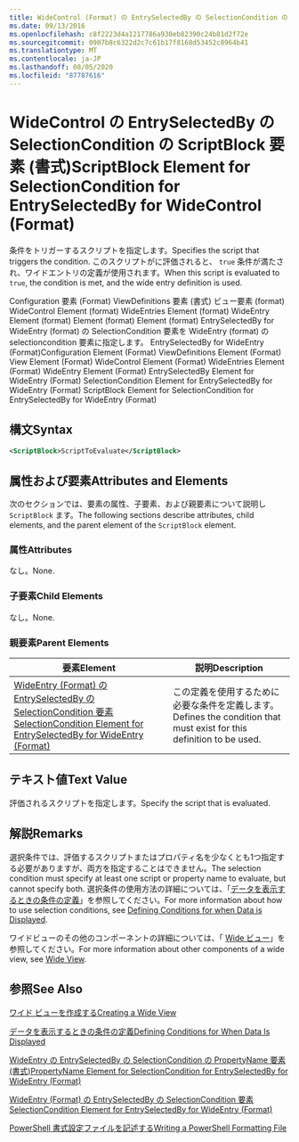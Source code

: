 ```yaml
---
title: WideControl (Format) の EntrySelectedBy の SelectionCondition の ScriptBlock 要素Microsoft Docs
ms.date: 09/13/2016
ms.openlocfilehash: c8f2223d4a1217786a930eb82390c24b81d2f72e
ms.sourcegitcommit: 0907b8c6322d2c7c61b17f8168d53452c8964b41
ms.translationtype: MT
ms.contentlocale: ja-JP
ms.lasthandoff: 08/05/2020
ms.locfileid: "87787616"
---
```

# <a name="scriptblock-element-for-selectioncondition-for-entryselectedby-for-widecontrol-format"></a><span data-ttu-id="cdf4e-102">WideControl の EntrySelectedBy の SelectionCondition の ScriptBlock 要素 (書式)</span><span class="sxs-lookup"><span data-stu-id="cdf4e-102">ScriptBlock Element for SelectionCondition for EntrySelectedBy for WideControl (Format)</span></span>

<span data-ttu-id="cdf4e-103">条件をトリガーするスクリプトを指定します。</span><span class="sxs-lookup"><span data-stu-id="cdf4e-103">Specifies the script that triggers the condition.</span></span> <span data-ttu-id="cdf4e-104">このスクリプトがに評価されると、 `true` 条件が満たされ、ワイドエントリの定義が使用されます。</span><span class="sxs-lookup"><span data-stu-id="cdf4e-104">When this script is evaluated to `true`, the condition is met, and the wide entry definition is used.</span></span>

<span data-ttu-id="cdf4e-105">Configuration 要素 (Format) ViewDefinitions 要素 (書式) ビュー要素 (format) WideControl Element (format) WideEntries Element (format) WideEntry Element (format) Element (format) Element (format) EntrySelectedBy for WideEntry (format) の SelectionCondition 要素を WideEntry (format) の selectioncondition 要素に指定します。 EntrySelectedBy for WideEntry (Format)</span><span class="sxs-lookup"><span data-stu-id="cdf4e-105">Configuration Element (Format) ViewDefinitions Element (Format) View Element (Format) WideControl Element (Format) WideEntries Element (Format) WideEntry Element (Format) EntrySelectedBy Element for WideEntry (Format) SelectionCondition Element for EntrySelectedBy for WideEntry (Format) ScriptBlock Element for SelectionCondition for EntrySelectedBy for WideEntry (Format)</span></span>

## <a name="syntax"></a><span data-ttu-id="cdf4e-106">構文</span><span class="sxs-lookup"><span data-stu-id="cdf4e-106">Syntax</span></span>

```xml
<ScriptBlock>ScriptToEvaluate</ScriptBlock>
```

## <a name="attributes-and-elements"></a><span data-ttu-id="cdf4e-107">属性および要素</span><span class="sxs-lookup"><span data-stu-id="cdf4e-107">Attributes and Elements</span></span>

<span data-ttu-id="cdf4e-108">次のセクションでは、要素の属性、子要素、および親要素について説明し `ScriptBlock` ます。</span><span class="sxs-lookup"><span data-stu-id="cdf4e-108">The following sections describe attributes, child elements, and the parent element of the `ScriptBlock` element.</span></span>

### <a name="attributes"></a><span data-ttu-id="cdf4e-109">属性</span><span class="sxs-lookup"><span data-stu-id="cdf4e-109">Attributes</span></span>

<span data-ttu-id="cdf4e-110">なし。</span><span class="sxs-lookup"><span data-stu-id="cdf4e-110">None.</span></span>

### <a name="child-elements"></a><span data-ttu-id="cdf4e-111">子要素</span><span class="sxs-lookup"><span data-stu-id="cdf4e-111">Child Elements</span></span>

<span data-ttu-id="cdf4e-112">なし。</span><span class="sxs-lookup"><span data-stu-id="cdf4e-112">None.</span></span>

### <a name="parent-elements"></a><span data-ttu-id="cdf4e-113">親要素</span><span class="sxs-lookup"><span data-stu-id="cdf4e-113">Parent Elements</span></span>

|<span data-ttu-id="cdf4e-114">要素</span><span class="sxs-lookup"><span data-stu-id="cdf4e-114">Element</span></span>|<span data-ttu-id="cdf4e-115">説明</span><span class="sxs-lookup"><span data-stu-id="cdf4e-115">Description</span></span>|
|-------------|-----------------|
|[<span data-ttu-id="cdf4e-116">WideEntry (Format) の EntrySelectedBy の SelectionCondition 要素</span><span class="sxs-lookup"><span data-stu-id="cdf4e-116">SelectionCondition Element for EntrySelectedBy for WideEntry (Format)</span></span>](./selectioncondition-element-for-entryselectedby-for-widecontrol-format.md)|<span data-ttu-id="cdf4e-117">この定義を使用するために必要な条件を定義します。</span><span class="sxs-lookup"><span data-stu-id="cdf4e-117">Defines the condition that must exist for this definition to be used.</span></span>|

## <a name="text-value"></a><span data-ttu-id="cdf4e-118">テキスト値</span><span class="sxs-lookup"><span data-stu-id="cdf4e-118">Text Value</span></span>

<span data-ttu-id="cdf4e-119">評価されるスクリプトを指定します。</span><span class="sxs-lookup"><span data-stu-id="cdf4e-119">Specify the script that is evaluated.</span></span>

## <a name="remarks"></a><span data-ttu-id="cdf4e-120">解説</span><span class="sxs-lookup"><span data-stu-id="cdf4e-120">Remarks</span></span>

<span data-ttu-id="cdf4e-121">選択条件では、評価するスクリプトまたはプロパティ名を少なくとも1つ指定する必要がありますが、両方を指定することはできません。</span><span class="sxs-lookup"><span data-stu-id="cdf4e-121">The selection condition must specify at least one script or property name to evaluate, but cannot specify both.</span></span> <span data-ttu-id="cdf4e-122">選択条件の使用方法の詳細については、「[データを表示するときの条件の定義](./defining-conditions-for-displaying-data.md)」を参照してください。</span><span class="sxs-lookup"><span data-stu-id="cdf4e-122">For more information about how to use selection conditions, see [Defining Conditions for when Data is Displayed](./defining-conditions-for-displaying-data.md).</span></span>

<span data-ttu-id="cdf4e-123">ワイドビューのその他のコンポーネントの詳細については、「 [Wide ビュー](./creating-a-wide-view.md)」を参照してください。</span><span class="sxs-lookup"><span data-stu-id="cdf4e-123">For more information about other components of a wide view, see [Wide View](./creating-a-wide-view.md).</span></span>

## <a name="see-also"></a><span data-ttu-id="cdf4e-124">参照</span><span class="sxs-lookup"><span data-stu-id="cdf4e-124">See Also</span></span>

[<span data-ttu-id="cdf4e-125">ワイド ビューを作成する</span><span class="sxs-lookup"><span data-stu-id="cdf4e-125">Creating a Wide View</span></span>](./creating-a-wide-view.md)

[<span data-ttu-id="cdf4e-126">データを表示するときの条件の定義</span><span class="sxs-lookup"><span data-stu-id="cdf4e-126">Defining Conditions for When Data Is Displayed</span></span>](./defining-conditions-for-displaying-data.md)

[<span data-ttu-id="cdf4e-127">WideEntry の EntrySelectedBy の SelectionCondition の PropertyName 要素 (書式)</span><span class="sxs-lookup"><span data-stu-id="cdf4e-127">PropertyName Element for SelectionCondition for EntrySelectedBy for WideEntry (Format)</span></span>](./propertyname-element-for-selectioncondition-for-entryselectedby-for-wideentry-format.md)

[<span data-ttu-id="cdf4e-128">WideEntry (Format) の EntrySelectedBy の SelectionCondition 要素</span><span class="sxs-lookup"><span data-stu-id="cdf4e-128">SelectionCondition Element for EntrySelectedBy for WideEntry (Format)</span></span>](./selectioncondition-element-for-entryselectedby-for-widecontrol-format.md)

[<span data-ttu-id="cdf4e-129">PowerShell 書式設定ファイルを記述する</span><span class="sxs-lookup"><span data-stu-id="cdf4e-129">Writing a PowerShell Formatting File</span></span>](./writing-a-powershell-formatting-file.md)
